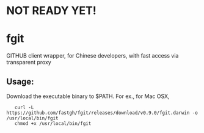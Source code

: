 # NOT READY YET!

# fgit
GITHUB client wrapper, for Chinese developers, with fast access via transparent proxy

## Usage:
  Download the executable binary to $PATH. For ex., for Mac OSX,

  ```shell
     curl -L https://github.com/fastgh/fgit/releases/download/v0.9.0/fgit.darwin -o /usr/local/bin/fgit
     chmod +x /usr/local/bin/fgit
  ```
